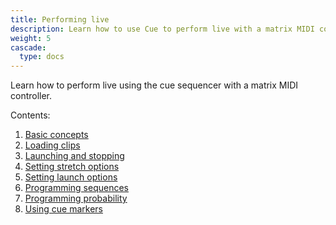```yaml
---
title: Performing live
description: Learn how to use Cue to perform live with a matrix MIDI controller
weight: 5
cascade:
  type: docs
---
```


Learn how to perform live using the cue sequencer with a matrix MIDI controller.

Contents:

1. [Basic concepts](basic-concepts/)
2. [Loading clips](loading-clips/)
3. [Launching and stopping](launching-and-stopping/)
4. [Setting stretch options](setting-stretch-options/)
5. [Setting launch options](setting-launch-options/)
6. [Programming sequences](programming-sequences/)
7. [Programming probability](programming-probability/)
8. [Using cue markers](using-cue-markers/)
